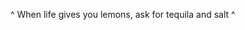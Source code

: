 
 ^ When life gives you lemons, ask for tequila and salt ^

<!---
indranilroy99/indranilroy99 is a ✨ special ✨ repository because its `README.md` (this file) appears on your GitHub profile.
You can click the Preview link to take a look at your changes.
--->
